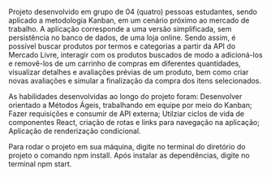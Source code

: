   Projeto desenvolvido em grupo de 04 (quatro) pessoas estudantes, sendo aplicado a metodologia Kanban, em um cenário próximo ao mercado de trabalho. A aplicação corresponde a uma versão simplificada, sem persistência no banco de dados, de uma loja online. Sendo assim, é possível buscar produtos por termos e categorias a partir da API do Mercado Livre, interagir com os produtos buscados de modo a adicioná-los e removê-los de um carrinho de compras em diferentes quantidades, visualizar detalhes e avaliações prévias de um produto, bem como criar novas avaliações e simular a finalização da compra dos itens selecionados.
  
  As habilidades desenvolvidas ao longo do projeto foram: Desenvolver orientado a Métodos Ágeis, trabalhando em equipe por meio do Kanban; Fazer requisições e consumir de API externa; Utilziar ciclos de vida de componentes React, criação de rotas e links para navegação na aplicação; Aplicação de renderização condicional.
  
   Para rodar o projeto em sua máquina, digite no terminal do diretório do projeto o comando npm install. Após instalar as dependências, digite no terminal npm start.
